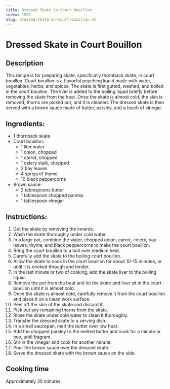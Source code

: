 ```yaml
---
title: Dressed Skate in Court Bouillon
index: 1523
slug: dressed-skate-in-court-bouillon.md
---
```


# Dressed Skate in Court Bouillon

## Description
This recipe is for preparing skate, specifically thornback skate, in court bouillon. Court bouillon is a flavorful poaching liquid made with water, vegetables, herbs, and spices. The skate is first gutted, washed, and boiled in the court bouillon. The liver is added to the boiling liquid briefly before removing the skate from the heat. Once the skate is almost cold, the skin is removed, thorns are picked out, and it is cleaned. The dressed skate is then served with a brown sauce made of butter, parsley, and a touch of vinegar.

## Ingredients:
- 1 thornback skate
- Court bouillon:
  - 1 liter water
  - 1 onion, chopped
  - 1 carrot, chopped
  - 1 celery stalk, chopped
  - 2 bay leaves
  - 4 sprigs of thyme
  - 10 black peppercorns
- Brown sauce:
  - 2 tablespoons butter
  - 1 tablespoon chopped parsley
  - 1 tablespoon vinegar

## Instructions:
1. Gut the skate by removing the innards.
2. Wash the skate thoroughly under cold water.
3. In a large pot, combine the water, chopped onion, carrot, celery, bay leaves, thyme, and black peppercorns to make the court bouillon.
4. Bring the court bouillon to a boil over medium heat.
5. Carefully add the skate to the boiling court bouillon.
6. Allow the skate to cook in the court bouillon for about 10-15 minutes, or until it is cooked through and tender.
7. In the last minute or two of cooking, add the skate liver to the boiling liquid.
8. Remove the pot from the heat and let the skate and liver sit in the court bouillon until it is almost cold.
9. Once the skate is almost cold, carefully remove it from the court bouillon and place it on a clean work surface.
10. Peel off the skin of the skate and discard it.
11. Pick out any remaining thorns from the skate.
12. Rinse the skate under cold water to clean it thoroughly.
13. Transfer the dressed skate to a serving dish.
14. In a small saucepan, melt the butter over low heat.
15. Add the chopped parsley to the melted butter and cook for a minute or two, until fragrant.
16. Stir in the vinegar and cook for another minute.
17. Pour the brown sauce over the dressed skate.
18. Serve the dressed skate with the brown sauce on the side.

## Cooking time
Approximately 30 minutes